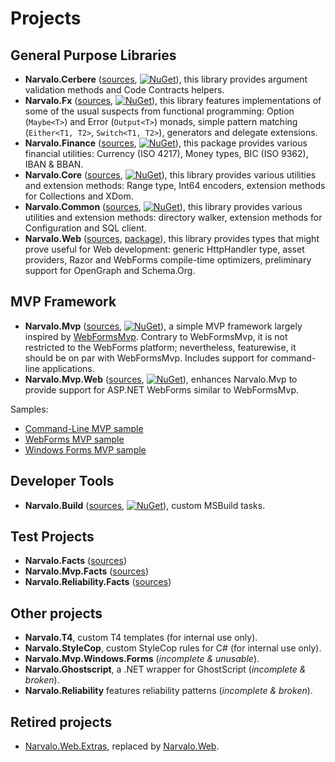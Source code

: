 Projects
========

## General Purpose Libraries
- **Narvalo.Cerbere**
  ([sources](https://github.com/chtoucas/Narvalo.NET/tree/master/src/Narvalo.Cerbere),
  [![NuGet](https://img.shields.io/nuget/v/Narvalo.Cerbere.svg)](https://www.nuget.org/packages/Narvalo.Cerbere/)),
  this library provides argument validation methods and Code Contracts helpers.
- **Narvalo.Fx**
  ([sources](https://github.com/chtoucas/Narvalo.NET/tree/master/src/Narvalo.Fx),
  [![NuGet](https://img.shields.io/nuget/v/Narvalo.Fx.svg)](https://www.nuget.org/packages/Narvalo.Fx/)),
  this library features implementations of some of the usual suspects from functional
  programming: Option (`Maybe<T>`) and Error (`Output<T>`) monads, simple pattern matching
  (`Either<T1, T2>`, `Switch<T1, T2>`), generators and delegate extensions.
- **Narvalo.Finance**
  ([sources](https://github.com/chtoucas/Narvalo.NET/tree/master/src/Narvalo.Finance),
  [![NuGet](https://img.shields.io/nuget/v/Narvalo.Finance.svg)](https://www.nuget.org/packages/Narvalo.Finance/)),
  this package provides various financial utilities: Currency (ISO 4217), Money types,
  BIC (ISO 9362), IBAN & BBAN.
- **Narvalo.Core**
  ([sources](https://github.com/chtoucas/Narvalo.NET/tree/master/src/Narvalo.Core),
  [![NuGet](https://img.shields.io/nuget/v/Narvalo.Core.svg)](https://www.nuget.org/packages/Narvalo.Core/)),
  this library provides various utilities and extension methods: Range type,
  Int64 encoders, extension methods for Collections and XDom.
- **Narvalo.Common**
  ([sources](https://github.com/chtoucas/Narvalo.NET/tree/master/src/Narvalo.Common),
  [![NuGet](https://img.shields.io/nuget/v/Narvalo.Common.svg)](https://www.nuget.org/packages/Narvalo.Common/)),
  this library provides various utilities and extension methods: directory walker,
  extension methods for Configuration and SQL client.
- **Narvalo.Web**
  ([sources](https://github.com/chtoucas/Narvalo.NET/tree/master/src/Narvalo.Web),
  [package](https://www.nuget.org/packages/Narvalo.Web/)),
  this library provides types that might prove useful for Web development: generic HttpHandler
  type, asset providers, Razor and WebForms compile-time optimizers, preliminary support
  for OpenGraph and Schema.Org.

## MVP Framework
- **Narvalo.Mvp**
  ([sources](https://github.com/chtoucas/Narvalo.NET/tree/master/src/Narvalo.Mvp),
  [![NuGet](https://img.shields.io/nuget/v/Narvalo.Mvp.svg)](https://www.nuget.org/packages/Narvalo.Mvp/)),
  a simple MVP framework largely inspired by [WebFormsMvp](https://github.com/webformsmvp/webformsmvp).
  Contrary to WebFormsMvp, it is not restricted to the WebForms platform; nevertheless, featurewise,
  it should be on par with WebFormsMvp. Includes support for command-line applications.
- **Narvalo.Mvp.Web**
  ([sources](https://github.com/chtoucas/Narvalo.NET/tree/master/src/Narvalo.Mvp.Web),
  [![NuGet](https://img.shields.io/nuget/v/Narvalo.Mvp.Web.svg)](https://www.nuget.org/packages/Narvalo.Mvp.Web/)),
  enhances Narvalo.Mvp to provide support for ASP.NET WebForms similar to WebFormsMvp.

Samples:
- [Command-Line MVP sample](https://github.com/chtoucas/Narvalo.NET/tree/master/samples/MvpCommandLine)
- [WebForms MVP sample](https://github.com/chtoucas/Narvalo.NET/tree/master/samples/MvpWebForms)
- [Windows Forms MVP sample](https://github.com/chtoucas/Narvalo.NET/tree/master/samples/MvpWindowsForms)

## Developer Tools
- **Narvalo.Build**
  ([sources](https://github.com/chtoucas/Narvalo.NET/tree/master/src/Narvalo.Build),
  [![NuGet](https://img.shields.io/nuget/v/Narvalo.Build.svg)](https://www.nuget.org/packages/Narvalo.Build/)),
  custom MSBuild tasks.

## Test Projects
- **Narvalo.Facts** ([sources](https://github.com/chtoucas/Narvalo.NET/tree/master/tests/Narvalo.Facts))
- **Narvalo.Mvp.Facts** ([sources](https://github.com/chtoucas/Narvalo.NET/tree/master/tests/Narvalo.Mvp.Facts))
- **Narvalo.Reliability.Facts** ([sources](https://github.com/chtoucas/Narvalo.NET/tree/master/tests/Narvalo.Reliability.Facts))

## Other projects
- **Narvalo.T4**, custom T4 templates (for internal use only).
- **Narvalo.StyleCop**, custom StyleCop rules for C# (for internal use only).
- **Narvalo.Mvp.Windows.Forms** (_incomplete & unusable_).
- **Narvalo.Ghostscript**, a .NET wrapper for GhostScript (_incomplete & broken_).
- **Narvalo.Reliability** features reliability patterns (_incomplete & broken_).

## Retired projects

- [Narvalo.Web.Extras](https://www.nuget.org/packages/Narvalo.Web.Extras/),
  replaced by [Narvalo.Web](https://www.nuget.org/packages/Narvalo.Web/).
